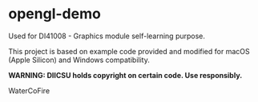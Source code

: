 # opengl-demo

Used for DI41008 - Graphics module self-learning purpose.

This project is based on example code provided and modified for macOS (Apple Silicon) and Windows compatibility.

**WARNING: DIICSU holds copyright on certain code. Use responsibly.**

WaterCoFire
